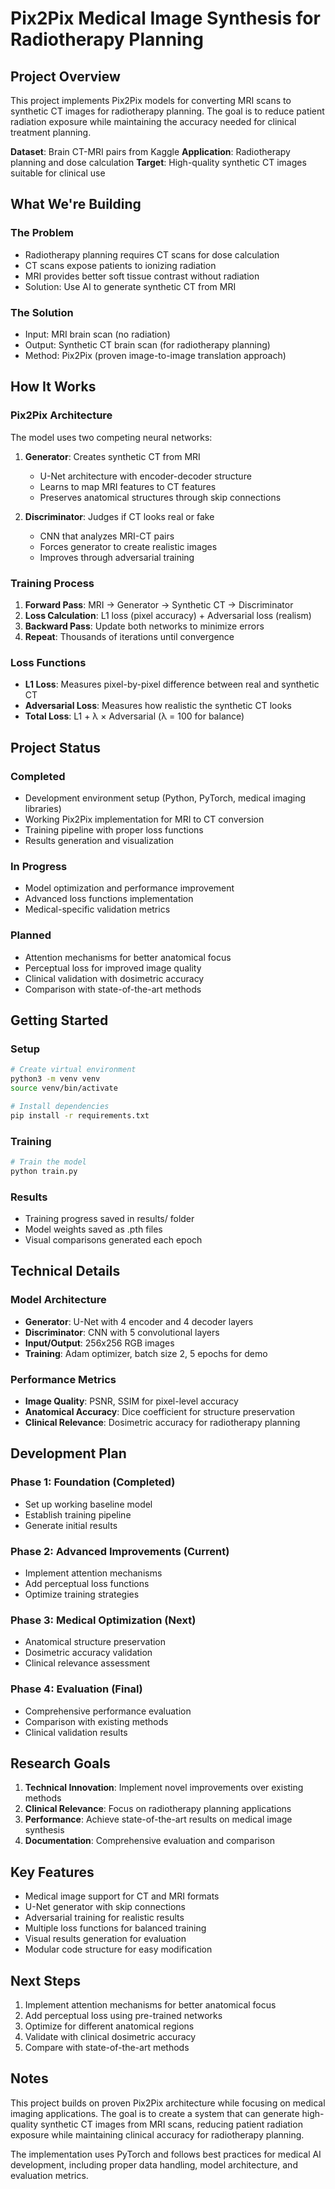 # Pix2Pix Medical Image Synthesis for Radiotherapy Planning

## Project Overview

This project implements Pix2Pix models for converting MRI scans to synthetic CT images for radiotherapy planning. The goal is to reduce patient radiation exposure while maintaining the accuracy needed for clinical treatment planning.

**Dataset**: Brain CT-MRI pairs from Kaggle
**Application**: Radiotherapy planning and dose calculation
**Target**: High-quality synthetic CT images suitable for clinical use

## What We're Building

### The Problem
- Radiotherapy planning requires CT scans for dose calculation
- CT scans expose patients to ionizing radiation
- MRI provides better soft tissue contrast without radiation
- Solution: Use AI to generate synthetic CT from MRI

### The Solution
- Input: MRI brain scan (no radiation)
- Output: Synthetic CT brain scan (for radiotherapy planning)
- Method: Pix2Pix (proven image-to-image translation approach)

## How It Works

### Pix2Pix Architecture
The model uses two competing neural networks:

1. **Generator**: Creates synthetic CT from MRI
   - U-Net architecture with encoder-decoder structure
   - Learns to map MRI features to CT features
   - Preserves anatomical structures through skip connections

2. **Discriminator**: Judges if CT looks real or fake
   - CNN that analyzes MRI-CT pairs
   - Forces generator to create realistic images
   - Improves through adversarial training

### Training Process
1. **Forward Pass**: MRI → Generator → Synthetic CT → Discriminator
2. **Loss Calculation**: L1 loss (pixel accuracy) + Adversarial loss (realism)
3. **Backward Pass**: Update both networks to minimize errors
4. **Repeat**: Thousands of iterations until convergence

### Loss Functions
- **L1 Loss**: Measures pixel-by-pixel difference between real and synthetic CT
- **Adversarial Loss**: Measures how realistic the synthetic CT looks
- **Total Loss**: L1 + λ × Adversarial (λ = 100 for balance)

## Project Status

### Completed
- Development environment setup (Python, PyTorch, medical imaging libraries)
- Working Pix2Pix implementation for MRI to CT conversion
- Training pipeline with proper loss functions
- Results generation and visualization

### In Progress
- Model optimization and performance improvement
- Advanced loss functions implementation
- Medical-specific validation metrics

### Planned
- Attention mechanisms for better anatomical focus
- Perceptual loss for improved image quality
- Clinical validation with dosimetric accuracy
- Comparison with state-of-the-art methods

## Getting Started

### Setup
```bash
# Create virtual environment
python3 -m venv venv
source venv/bin/activate

# Install dependencies
pip install -r requirements.txt
```

### Training
```bash
# Train the model
python train.py
```

### Results
- Training progress saved in results/ folder
- Model weights saved as .pth files
- Visual comparisons generated each epoch

## Technical Details

### Model Architecture
- **Generator**: U-Net with 4 encoder and 4 decoder layers
- **Discriminator**: CNN with 5 convolutional layers
- **Input/Output**: 256x256 RGB images
- **Training**: Adam optimizer, batch size 2, 5 epochs for demo

### Performance Metrics
- **Image Quality**: PSNR, SSIM for pixel-level accuracy
- **Anatomical Accuracy**: Dice coefficient for structure preservation
- **Clinical Relevance**: Dosimetric accuracy for radiotherapy planning

## Development Plan

### Phase 1: Foundation (Completed)
- Set up working baseline model
- Establish training pipeline
- Generate initial results

### Phase 2: Advanced Improvements (Current)
- Implement attention mechanisms
- Add perceptual loss functions
- Optimize training strategies

### Phase 3: Medical Optimization (Next)
- Anatomical structure preservation
- Dosimetric accuracy validation
- Clinical relevance assessment

### Phase 4: Evaluation (Final)
- Comprehensive performance evaluation
- Comparison with existing methods
- Clinical validation results

## Research Goals

1. **Technical Innovation**: Implement novel improvements over existing methods
2. **Clinical Relevance**: Focus on radiotherapy planning applications
3. **Performance**: Achieve state-of-the-art results on medical image synthesis
4. **Documentation**: Comprehensive evaluation and comparison

## Key Features

- Medical image support for CT and MRI formats
- U-Net generator with skip connections
- Adversarial training for realistic results
- Multiple loss functions for balanced training
- Visual results generation for evaluation
- Modular code structure for easy modification

## Next Steps

1. Implement attention mechanisms for better anatomical focus
2. Add perceptual loss using pre-trained networks
3. Optimize for different anatomical regions
4. Validate with clinical dosimetric accuracy
5. Compare with state-of-the-art methods

## Notes

This project builds on proven Pix2Pix architecture while focusing on medical imaging applications. The goal is to create a system that can generate high-quality synthetic CT images from MRI scans, reducing patient radiation exposure while maintaining clinical accuracy for radiotherapy planning.

The implementation uses PyTorch and follows best practices for medical AI development, including proper data handling, model architecture, and evaluation metrics.